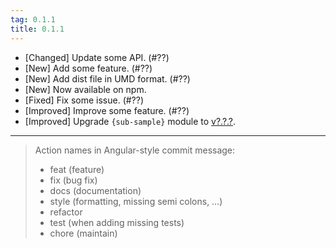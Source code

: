 ```yaml
---
tag: 0.1.1
title: 0.1.1
---
```


* [Changed] Update some API. (#??)
* [New] Add some feature. (#??)
* [New] Add dist file in UMD format. (#??)
* [New] Now available on npm.
* [Fixed] Fix some issue. (#??)
* [Improved] Improve some feature. (#??)
* [Improved] Upgrade `{sub-sample}` module to [v?.?.?](https://github.com/cssmagic/sample/releases/tag/0.1.0).

***

> Action names in Angular-style commit message:
> 
> * feat (feature)
> * fix (bug fix)
> * docs (documentation)
> * style (formatting, missing semi colons, …)
> * refactor
> * test (when adding missing tests)
> * chore (maintain)
